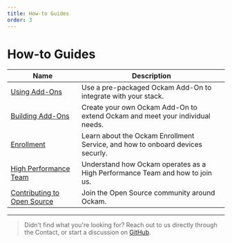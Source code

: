 ```yaml
---
title: How-to Guides
order: 3
---
```


# How-to Guides

| Name | Description |
| ------------------------------- | ----------------------------------------------------------------------|
| [Using Add-Ons](/learn/how-to-guides/using-add-ons) | Use a pre-packaged Ockam Add-On to integrate with your stack. |
| [Building Add-Ons](/learn/how-to-guides/building-add-ons) | Create your own Ockam Add-On to extend Ockam and meet your individual needs. |
| [Enrollment](/learn/how-to-guides/enrollment) | Learn about the Ockam Enrollment Service, and how to onboard devices securly. |
| [High Performance Team](/learn/how-to-guides/high-performance-team) | Understand how Ockam operates as a High Performance Team and how to join us. |
| [Contributing to Open Source](/learn/how-to-guides/contributing) | Join the Open Source community around Ockam. |

---

> Didn't find what you're looking for? Reach out to us directly through the Contact, or start a discussion on [GitHub](https://github.com/ockam-network/ockam/discussions).
